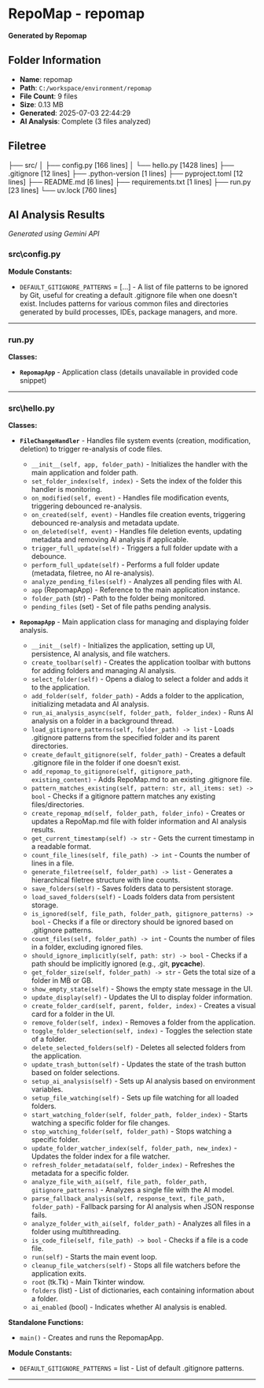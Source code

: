 # RepoMap - repomap

**Generated by Repomap**

## Folder Information

- **Name**: repomap
- **Path**: `C:/workspace/environment/repomap`
- **File Count**: 9 files
- **Size**: 0.13 MB
- **Generated**: 2025-07-03 22:44:29
- **AI Analysis**: Complete (3 files analyzed)

## Filetree

├── src/
│   ├── config.py [166 lines]
│   └── hello.py [1428 lines]
├── .gitignore [12 lines]
├── .python-version [1 lines]
├── pyproject.toml [12 lines]
├── README.md [6 lines]
├── requirements.txt [1 lines]
├── run.py [23 lines]
└── uv.lock [760 lines]

## AI Analysis Results

*Generated using Gemini API*

### src\config.py

**Module Constants:**
- `DEFAULT_GITIGNORE_PATTERNS` = [...] - A list of file patterns to be ignored by Git, useful for creating a default .gitignore file when one doesn't exist.  Includes patterns for various common files and directories generated by build processes, IDEs, package managers, and more.

---

### run.py

**Classes:**
- **`RepomapApp`** - Application class (details unavailable in provided code snippet)


---

### src\hello.py

**Classes:**
- **`FileChangeHandler`** - Handles file system events (creation, modification, deletion) to trigger re-analysis of code files.
  - `__init__(self, app, folder_path)` - Initializes the handler with the main application and folder path.
  - `set_folder_index(self, index)` - Sets the index of the folder this handler is monitoring.
  - `on_modified(self, event)` - Handles file modification events, triggering debounced re-analysis.
  - `on_created(self, event)` - Handles file creation events, triggering debounced re-analysis and metadata update.
  - `on_deleted(self, event)` - Handles file deletion events, updating metadata and removing AI analysis if applicable.
  - `trigger_full_update(self)` - Triggers a full folder update with a debounce.
  - `perform_full_update(self)` - Performs a full folder update (metadata, filetree, no AI re-analysis).
  - `analyze_pending_files(self)` - Analyzes all pending files with AI.
  - `app` (RepomapApp) - Reference to the main application instance.
  - `folder_path` (str) - Path to the folder being monitored.
  - `pending_files` (set) - Set of file paths pending analysis.

- **`RepomapApp`** - Main application class for managing and displaying folder analysis.
  - `__init__(self)` - Initializes the application, setting up UI, persistence, AI analysis, and file watchers.
  - `create_toolbar(self)` - Creates the application toolbar with buttons for adding folders and managing AI analysis.
  - `select_folder(self)` - Opens a dialog to select a folder and adds it to the application.
  - `add_folder(self, folder_path)` - Adds a folder to the application, initializing metadata and AI analysis.
  - `run_ai_analysis_async(self, folder_path, folder_index)` - Runs AI analysis on a folder in a background thread.
  - `load_gitignore_patterns(self, folder_path) -> list` - Loads .gitignore patterns from the specified folder and its parent directories.
  - `create_default_gitignore(self, folder_path)` - Creates a default .gitignore file in the folder if one doesn't exist.
  - `add_repomap_to_gitignore(self, gitignore_path, existing_content)` - Adds RepoMap.md to an existing .gitignore file.
  - `pattern_matches_existing(self, pattern: str, all_items: set) -> bool` - Checks if a gitignore pattern matches any existing files/directories.
  - `create_repomap_md(self, folder_path, folder_info)` - Creates or updates a RepoMap.md file with folder information and AI analysis results.
  - `get_current_timestamp(self) -> str` - Gets the current timestamp in a readable format.
  - `count_file_lines(self, file_path) -> int` - Counts the number of lines in a file.
  - `generate_filetree(self, folder_path) -> list` - Generates a hierarchical filetree structure with line counts.
  - `save_folders(self)` - Saves folders data to persistent storage.
  - `load_saved_folders(self)` - Loads folders data from persistent storage.
  - `is_ignored(self, file_path, folder_path, gitignore_patterns) -> bool` - Checks if a file or directory should be ignored based on .gitignore patterns.
  - `count_files(self, folder_path) -> int` - Counts the number of files in a folder, excluding ignored files.
  - `should_ignore_implicitly(self, path: str) -> bool` - Checks if a path should be implicitly ignored (e.g., .git, __pycache__).
  - `get_folder_size(self, folder_path) -> str` - Gets the total size of a folder in MB or GB.
  - `show_empty_state(self)` - Shows the empty state message in the UI.
  - `update_display(self)` - Updates the UI to display folder information.
  - `create_folder_card(self, parent, folder, index)` - Creates a visual card for a folder in the UI.
  - `remove_folder(self, index)` - Removes a folder from the application.
  - `toggle_folder_selection(self, index)` - Toggles the selection state of a folder.
  - `delete_selected_folders(self)` - Deletes all selected folders from the application.
  - `update_trash_button(self)` - Updates the state of the trash button based on folder selections.
  - `setup_ai_analysis(self)` - Sets up AI analysis based on environment variables.
  - `setup_file_watching(self)` - Sets up file watching for all loaded folders.
  - `start_watching_folder(self, folder_path, folder_index)` - Starts watching a specific folder for file changes.
  - `stop_watching_folder(self, folder_path)` - Stops watching a specific folder.
  - `update_folder_watcher_index(self, folder_path, new_index)` - Updates the folder index for a file watcher.
  - `refresh_folder_metadata(self, folder_index)` - Refreshes the metadata for a specific folder.
  - `analyze_file_with_ai(self, file_path, folder_path, gitignore_patterns)` - Analyzes a single file with the AI model.
  - `parse_fallback_analysis(self, response_text, file_path, folder_path)` - Fallback parsing for AI analysis when JSON response fails.
  - `analyze_folder_with_ai(self, folder_path)` - Analyzes all files in a folder using multithreading.
  - `is_code_file(self, file_path) -> bool` - Checks if a file is a code file.
  - `run(self)` - Starts the main event loop.
  - `cleanup_file_watchers(self)` - Stops all file watchers before the application exits.
  - `root` (tk.Tk) - Main Tkinter window.
  - `folders` (list) - List of dictionaries, each containing information about a folder.
  - `ai_enabled` (bool) - Indicates whether AI analysis is enabled.


**Standalone Functions:**
- `main()` - Creates and runs the RepomapApp.

**Module Constants:**
- `DEFAULT_GITIGNORE_PATTERNS` = list - List of default .gitignore patterns.

---

